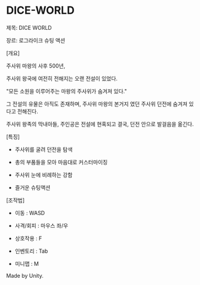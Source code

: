 # DICE-WORLD
제목: DICE WORLD

장르: 로그라이크 슈팅 액션

[개요]

주사위 마왕의 사후 500년,

주사위 왕국에 여전히 전해지는 오랜 전설이 있었다.

"모든 소원을 이루어주는 마왕의 주사위가 숨겨져 있다."

그 전설의 유물은 아직도 존재하며,
주사위 마왕의 본거지 였던 주사위 던전에 숨겨져 있다고 전해진다.

주사위 왕족의 막내아들, 주인공은 전설에 현혹되고 결국,
던전 안으로 발걸음을 옮긴다.


[특징]

* 주사위를 굴려 던전을 탐색

  

* 총의 부품들을 모아 마음대로 커스터마이징

  

* 주사위 눈에 비례하는 강함

  

* 즐거운 슈팅액션


[조작법]

* 이동 : WASD

* 사격/회피 : 마우스 좌/우

* 상호작용 : F

* 인벤토리 : Tab

* 미니맵 : M


Made by Unity.

